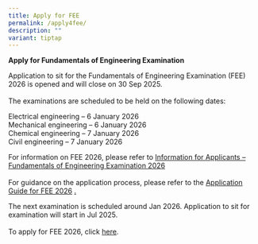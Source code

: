 ```yaml
---
title: Apply for FEE
permalink: /apply4fee/
description: ""
variant: tiptap
---
```

<p><strong>Apply for Fundamentals of Engineering Examination</strong>
</p>
<p>Application to sit for the Fundamentals of Engineering Examination (FEE)
2026 is opened and will close on 30 Sep 2025.
<br>
<br>The examinations are scheduled to be held on the following dates:</p>
<p>Electrical engineering – 6 January 2026
<br>Mechanical engineering – 6 January 2026
<br>Chemical engineering – 7 January 2026
<br>Civil engineering – 7 January 2026</p>
<p>For information on FEE 2026, please refer to <a href="/files/Downloads/Info%20on%20Exams/fee_2025.pdf" rel="noopener noreferrer nofollow" target="_blank">Information for Applicants – Fundamentals of Engineering Examination 2026</a> 
<br>
<br>For guidance on the application process, please refer to the <a href="/files/Downloads/Info on Exams/Application_Guide_for_FEE_2026.pdf" rel="noopener nofollow" target="_blank">Application Guide for FEE 2026</a>
<a href="/files/Downloads/Info on Exams/application_guide_for_fee_2025.pdf" rel="noopener nofollow" target="_blank">.</a>
</p>
<p>The next examination is scheduled around Jan 2026. Application to sit
for examination will start in Jul 2025.
<br>
<br>To apply for FEE 2026, click <a href="https://www.peb.gov.sg/apply_fee_declare.aspx" rel="noopener nofollow" target="_blank">here</a>.</p>